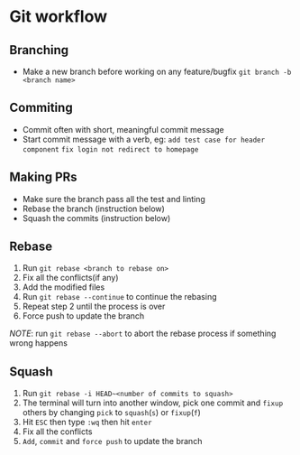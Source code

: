 # Git workflow

## Branching
- Make a new branch before working on any feature/bugfix
`git branch -b <branch name>`

## Commiting
- Commit often with short, meaningful commit message
- Start commit message with a verb, eg:
  `add test case for header component`
  `fix login not redirect to homepage`

## Making PRs
- Make sure the branch pass all the test and linting
- Rebase the branch (instruction below)
- Squash the commits (instruction below)

## Rebase
1. Run `git rebase <branch to rebase on>`
2. Fix all the conflicts(if any)
3. Add the modified files
4. Run `git rebase --continue` to continue the rebasing
5. Repeat step 2 until the process is over
6. Force push to update the branch

*NOTE*: run `git rebase --abort` to abort the rebase process if something wrong happens

## Squash
1. Run `git rebase -i HEAD~<number of commits to squash>`
2. The terminal will turn into another window, pick one commit and `fixup` others by changing `pick` to `squash`(`s`) or `fixup`(`f`)
3. Hit `ESC` then type `:wq` then hit `enter`
4. Fix all the conflicts
5. `Add`, `commit` and `force push` to update the branch 
